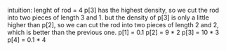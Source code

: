intuition: lenght of rod = 4
p[3] has the highest density, so we cut the rod into two pieces of length 3 and 1. 
but the density of p[3] is only a little higher than p[2], so we can cut the rod into two pieces of length 2 and 2, which is better than the previous one.
p[1] = 0.1
p[2] = 9 * 2
p[3] = 10 * 3
p[4] = 0.1 * 4

